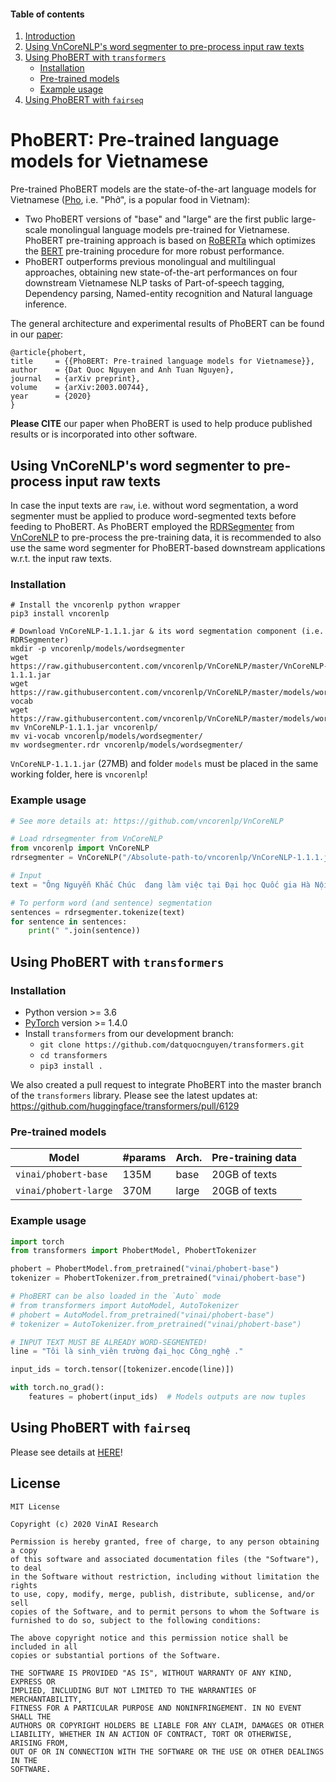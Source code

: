 
#### Table of contents
1. [Introduction](#introduction)
2. [Using VnCoreNLP's word segmenter to pre-process input raw texts](#vncorenlp)
3. [Using PhoBERT with `transformers`](#transformers)
	- [Installation](#install2)
	- [Pre-trained models](#models2)
	- [Example usage](#usage2)
4. [Using PhoBERT with `fairseq`](#fairseq)





# <a name="introduction"></a> PhoBERT: Pre-trained language models for Vietnamese 

Pre-trained PhoBERT models are the state-of-the-art language models for Vietnamese ([Pho](https://en.wikipedia.org/wiki/Pho), i.e. "Phở", is a popular food in Vietnam): 

 - Two PhoBERT versions of "base" and "large" are the first public large-scale monolingual language models pre-trained for Vietnamese. PhoBERT pre-training approach is based on [RoBERTa](https://github.com/pytorch/fairseq/blob/master/examples/roberta/README.md)  which optimizes the [BERT](https://github.com/google-research/bert) pre-training procedure for more robust performance.
 - PhoBERT outperforms previous monolingual and multilingual approaches, obtaining new state-of-the-art performances on four downstream Vietnamese NLP tasks of Part-of-speech tagging, Dependency parsing, Named-entity recognition and Natural language inference.

The general architecture and experimental results of PhoBERT can be found in our [paper](https://arxiv.org/abs/2003.00744):

    @article{phobert,
    title     = {{PhoBERT: Pre-trained language models for Vietnamese}},
    author    = {Dat Quoc Nguyen and Anh Tuan Nguyen},
    journal   = {arXiv preprint},
    volume    = {arXiv:2003.00744},
    year      = {2020}
    }

**Please CITE** our paper when PhoBERT is used to help produce published results or is incorporated into other software.

## <a name="vncorenlp"></a> Using VnCoreNLP's word segmenter to pre-process input raw texts 

In case the input texts are `raw`, i.e. without word segmentation, a word segmenter must be applied to produce word-segmented texts before feeding to PhoBERT. As PhoBERT employed the [RDRSegmenter](https://github.com/datquocnguyen/RDRsegmenter) from [VnCoreNLP](https://github.com/vncorenlp/VnCoreNLP) to pre-process the pre-training data, it is recommended to also use the same word segmenter for PhoBERT-based downstream applications w.r.t. the input raw texts.

### Installation

	# Install the vncorenlp python wrapper
	pip3 install vncorenlp
	
	# Download VnCoreNLP-1.1.1.jar & its word segmentation component (i.e. RDRSegmenter) 
	mkdir -p vncorenlp/models/wordsegmenter
	wget https://raw.githubusercontent.com/vncorenlp/VnCoreNLP/master/VnCoreNLP-1.1.1.jar
	wget https://raw.githubusercontent.com/vncorenlp/VnCoreNLP/master/models/wordsegmenter/vi-vocab
	wget https://raw.githubusercontent.com/vncorenlp/VnCoreNLP/master/models/wordsegmenter/wordsegmenter.rdr
	mv VnCoreNLP-1.1.1.jar vncorenlp/ 
	mv vi-vocab vncorenlp/models/wordsegmenter/
	mv wordsegmenter.rdr vncorenlp/models/wordsegmenter/

`VnCoreNLP-1.1.1.jar` (27MB) and folder `models` must be placed in the same working folder, here is `vncorenlp`!

### Example usage

```python
# See more details at: https://github.com/vncorenlp/VnCoreNLP

# Load rdrsegmenter from VnCoreNLP
from vncorenlp import VnCoreNLP
rdrsegmenter = VnCoreNLP("/Absolute-path-to/vncorenlp/VnCoreNLP-1.1.1.jar", annotators="wseg", max_heap_size='-Xmx500m') 

# Input 
text = "Ông Nguyễn Khắc Chúc  đang làm việc tại Đại học Quốc gia Hà Nội. Bà Lan, vợ ông Chúc, cũng làm việc tại đây."

# To perform word (and sentence) segmentation
sentences = rdrsegmenter.tokenize(text) 
for sentence in sentences:
	print(" ".join(sentence))
```

## <a name="transformers"></a> Using PhoBERT with `transformers` 

### Installation <a name="install2"></a>
 -  Python version >= 3.6
 - [PyTorch](http://pytorch.org/) version >= 1.4.0
-  Install `transformers` from our development branch:
	- `git clone https://github.com/datquocnguyen/transformers.git`
	- `cd transformers`
	- `pip3 install .`

We also created a pull request to integrate PhoBERT into the master branch of the `transformers` library. Please see the latest updates at:  https://github.com/huggingface/transformers/pull/6129

### Pre-trained models <a name="models2"></a>


Model | #params | Arch.	 | Pre-training data
---|---|---|---
`vinai/phobert-base` | 135M | base | 20GB  of texts
`vinai/phobert-large` | 370M | large | 20GB  of texts

### Example usage <a name="usage2"></a>

```python
import torch
from transformers import PhobertModel, PhobertTokenizer

phobert = PhobertModel.from_pretrained("vinai/phobert-base")
tokenizer = PhobertTokenizer.from_pretrained("vinai/phobert-base")

# PhoBERT can be also loaded in the `Auto` mode
# from transformers import AutoModel, AutoTokenizer
# phobert = AutoModel.from_pretrained("vinai/phobert-base")
# tokenizer = AutoTokenizer.from_pretrained("vinai/phobert-base")

# INPUT TEXT MUST BE ALREADY WORD-SEGMENTED!
line = "Tôi là sinh_viên trường đại_học Công_nghệ ."

input_ids = torch.tensor([tokenizer.encode(line)])

with torch.no_grad():
    features = phobert(input_ids)  # Models outputs are now tuples
```

## <a name="fairseq"></a> Using PhoBERT with `fairseq`

Please see details at [HERE](https://github.com/VinAIResearch/PhoBERT/blob/master/README_fairseq_and_old_transformers_version.md)!


## License
    
	MIT License

	Copyright (c) 2020 VinAI Research

	Permission is hereby granted, free of charge, to any person obtaining a copy
	of this software and associated documentation files (the "Software"), to deal
	in the Software without restriction, including without limitation the rights
	to use, copy, modify, merge, publish, distribute, sublicense, and/or sell
	copies of the Software, and to permit persons to whom the Software is
	furnished to do so, subject to the following conditions:

	The above copyright notice and this permission notice shall be included in all
	copies or substantial portions of the Software.

	THE SOFTWARE IS PROVIDED "AS IS", WITHOUT WARRANTY OF ANY KIND, EXPRESS OR
	IMPLIED, INCLUDING BUT NOT LIMITED TO THE WARRANTIES OF MERCHANTABILITY,
	FITNESS FOR A PARTICULAR PURPOSE AND NONINFRINGEMENT. IN NO EVENT SHALL THE
	AUTHORS OR COPYRIGHT HOLDERS BE LIABLE FOR ANY CLAIM, DAMAGES OR OTHER
	LIABILITY, WHETHER IN AN ACTION OF CONTRACT, TORT OR OTHERWISE, ARISING FROM,
	OUT OF OR IN CONNECTION WITH THE SOFTWARE OR THE USE OR OTHER DEALINGS IN THE
	SOFTWARE.
